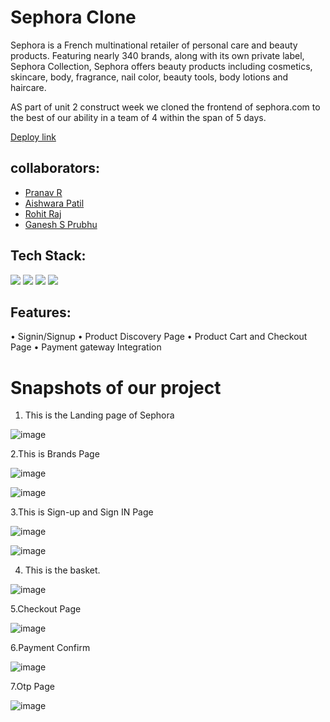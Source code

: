 # Sephora Clone

Sephora is a French multinational retailer of personal care and beauty products. Featuring nearly 340 brands, along with its own private label, Sephora Collection, Sephora offers beauty products including cosmetics, skincare, body, fragrance, nail color, beauty tools, body lotions and haircare. 

AS part of unit 2 construct week we cloned the frontend of sephora.com to the best of our ability in a team of 4 within the span of 5 days.

[Deploy link](https://sephoraclone.netlify.app/)

## collaborators:
- [Pranav R](github.com/git-pranavr)
- [Aishwara Patil](https://github.com/Aishwaryapatil1)
- [Rohit Raj](https://github.com/Rohitraj97)
- [Ganesh S Prubhu](https://github.com/Ganesh-S-Prabhu)


## Tech Stack:

<p>
   <img src="https://img.icons8.com/color/64/000000/javascript.png"/>
   <img src="https://img.icons8.com/color/64/000000/html-5.png"/>
   <img src="https://img.icons8.com/color/64/000000/css3.png" />
   <img src="https://img.icons8.com/color/64/000000/json.png"/>
</p>

## Features:
• Signin/Signup
• Product Discovery Page
• Product Cart and Checkout Page
• Payment gateway Integration 

<h1>Snapshots of our project</h1>

1. This is the Landing page of Sephora

![image](https://user-images.githubusercontent.com/93313435/165319563-6d3c65d2-6b8c-4d4b-aeb2-c9d1aa9a2f1d.png)

2.This is Brands Page

![image](https://user-images.githubusercontent.com/93313435/165320090-14f6dfb6-9855-4d6e-80a3-5693f1c82983.png)

![image](https://user-images.githubusercontent.com/93313435/165320151-3c6a0cda-32a0-4d42-b86a-72f604247f47.png)

3.This is Sign-up and Sign IN Page

![image](https://user-images.githubusercontent.com/93313435/165320345-d62a6fef-24ab-4dd1-afc3-5be047f0e2b9.png)

![image](https://user-images.githubusercontent.com/93313435/165320378-08fd44db-504b-466b-8dcb-cd938073a090.png)

4. This is the basket.

![image](https://user-images.githubusercontent.com/93313435/165320544-f01e0823-8df1-4f1b-bd03-e63d9fd0a018.png)

5.Checkout Page

![image](https://user-images.githubusercontent.com/93313435/165320686-13e45a3e-99ed-42c1-9eeb-320a8a32363d.png)

6.Payment Confirm

![image](https://user-images.githubusercontent.com/93313435/165320802-64c13a65-aa4c-4b03-b12c-7470dd0b17a9.png)

7.Otp Page

![image](https://user-images.githubusercontent.com/93313435/165320905-2cf11187-82e8-448f-aa6f-153510dc1c49.png)


